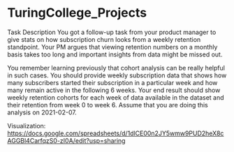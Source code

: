 # TuringCollege_Projects
Task Description
You got a follow-up task from your product manager to give stats on how subscription churn looks 
from a weekly retention standpoint. Your PM argues that viewing retention numbers on a monthly 
basis takes too long and important insights from data might be missed out.

You remember learning previously that cohort analysis can be really helpful in such cases. 
You should provide weekly subscription data that shows how many subscribers started their 
subscription in a particular week and how many remain active in the following 6 weeks. 
Your end result should show weekly retention cohorts for each week of data available in 
the dataset and their retention from week 0 to week 6. Assume that you are doing this analysis on 2021-02-07.

Visualization: https://docs.google.com/spreadsheets/d/1dlCE00n2JY5wmw9PUD2heX8cAGGBl4CarfqzS0-zI0A/edit?usp=sharing

